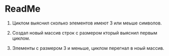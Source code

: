 # ReadMe #

1. Циклом выяснил сколько элементов имеют 3 или меьше символов.

2. Создал новый массив строк с размером кторый выяснил первым циклом.

3. Элементы с размером 3 и меньше, циклом перегнал в ноый массив.